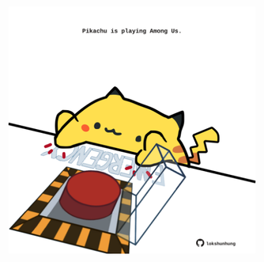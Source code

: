 <!-- built at 02/04/2022, 15:00:51 UTC -->
<p align="center">
  <img width="500" height="500" src="./ReadmeImage.svg">
</p>
